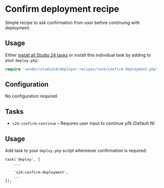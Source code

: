 # Confirm deployment recipe

Simple recipe to ask confirmation from user before continuing with deployment.

## Usage

Either [install all Studio 24 tasks](../README.md#installation) or install this individual task by adding to your `deploy.php`:

```php
require 'vendor/studio24/deployer-recipes/task/confirm-deployment.php';
```

## Configuration
No configuration required.  

## Tasks

- `s24:confirm-continue` – Requires user input to continue y/N (Default N)


## Usage

Add task to your `deploy.php` script whereever confirmation is required:  

```
task('deploy', [
    ...

    's24:confirm-deployment',    
    ...
]);
```
